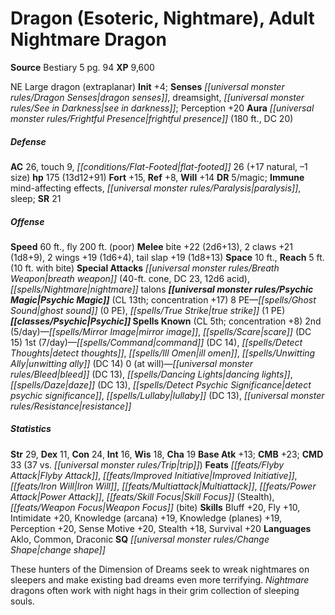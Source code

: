﻿---
cssclass: [monsters]
title1: Dragon (Esoteric, Nightmare), Adult Nightmare Dragon
title2: Adult Nightmare Dragon
CR: 10
sources:
- name: Bestiary 5
  page: 94
  link: http://paizo.com/products/btpy9g9x?Pathfinder-Roleplaying-Game-Bestiary-5
XP: 9600
alignment: NE
size: Large
type: dragon
subtypes:
- extraplanar
initiative:
  bonus: 4
senses:
  dragon senses: true
  dreamsight: true
  see in darkness: true
auras:
- name: frightful presence
  radius: 180
  DC: 20
AC:
  AC: 26
  touch: 9
  flat_footed: 26
  components:
    natural: 17
    size: -1
HP:
  HP: 175
  long: 13d12+91
saves:
  fort: 15
  ref: 8
  will: 14
DR:
- amount: 5
  weakness: magic
immunities:
- mind-affecting effects
- paralysis
- sleep
SR: 21
speeds:
  base: 60
  fly: 200
  fly_maneuverability: poor
attacks:
  melee:
  - - text: bite +22 (2d6+13)
      entries:
      - - damage: 2d6+13
      attack: bite
      bonus:
      - 22
    - text: 2 claws +21 (1d8+9)
      entries:
      - - damage: 1d8+9
      count: 2
      attack: claws
      bonus:
      - 21
    - text: 2 wings +19 (1d6+4)
      entries:
      - - damage: 1d6+4
      count: 2
      attack: wings
      bonus:
      - 19
    - text: tail slap +19 (1d8+13)
      entries:
      - - damage: 1d8+13
      attack: tail slap
      bonus:
      - 19
  special:
  - breath weapon (40-ft. cone, DC 23, 12d6 acid)
  - nightmare talons
space: 10
reach: 5
reach_other: 10 ft. with bite
psychic_magic:
  entries:
  - name: ghost sound
    PE: 0
  - name: true strike
    PE: 1
  sources:
  - name: default
    CL: 13
    concentration: 17
  PE: 8
spells:
  entries:
  - name: mirror image
    source: Psychic
    level: 2
  - name: scare
    source: Psychic
    level: 2
    DC: 15
  - name: command
    source: Psychic
    level: 1
    DC: 14
  - name: detect thoughts
    source: Psychic
    level: 1
  - name: ill omen
    source: Psychic
    level: 1
  - name: unwitting ally
    source: Psychic
    level: 1
    DC: 14
  - name: bleed
    source: Psychic
    level: 0
    DC: 13
  - name: dancing lights
    source: Psychic
    level: 0
  - name: daze
    source: Psychic
    level: 0
    DC: 13
  - name: detect psychic significance
    source: Psychic
    level: 0
  - name: lullaby
    source: Psychic
    level: 0
    DC: 13
  - name: resistance
    source: Psychic
    level: 0
  sources:
  - name: Psychic
    type: known
    CL: 5
    concentration: 8
    slots:
      2: 5
      1: 7
      0: at-will
ability_scores:
  STR: 29
  DEX: 11
  CON: 24
  INT: 16
  WIS: 18
  CHA: 19
BAB: 13
CMB: 23
CMD: 33
CMD_other: 37 vs. trip
feats:
- name: Flyby Attack
- name: Improved Initiative
- name: Iron Will
- name: Multiattack
- name: Power Attack
- name: Skill Focus (Stealth)
- name: Weapon Focus (bite)
skills:
  Bluff: 20
  Fly: 10
  Intimidate: 20
  Knowledge (arcana): 19
  Knowledge (planes): 19
  Perception: 20
  Sense Motive: 20
  Stealth: 18
  Survival: 20
languages:
- Aklo
- Common
- Draconic
special_qualities:
- change shape
desc_long: These hunters of the Dimension of Dreams seek to wreak nightmares on sleepers
  and make existing bad dreams even more terrifying. Nightmare dragons often work
  with night hags in their grim collection of sleeping souls.

---

# Dragon (Esoteric, Nightmare), Adult Nightmare Dragon

**Source** Bestiary 5 pg. 94
**XP** 9,600

NE Large dragon (extraplanar)
**Init** +4; **Senses** _[[universal monster rules/Dragon Senses|dragon senses]]_, dreamsight, _[[universal monster rules/See in Darkness|see in darkness]]_; Perception +20
**Aura** _[[universal monster rules/Frightful Presence|frightful presence]]_ (180 ft., DC 20)

##### Defense

**AC** 26, touch 9, _[[conditions/Flat-Footed|flat-footed]]_ 26 (+17 natural, –1 size)
**hp** 175 (13d12+91)
**Fort** +15, **Ref** +8, **Will** +14
**DR** 5/magic; **Immune** mind-affecting effects, _[[universal monster rules/Paralysis|paralysis]]_, sleep; **SR** 21

##### Offense
**Speed** 60 ft., fly 200 ft. (poor)
**Melee** bite +22 (2d6+13), 2 claws +21 (1d8+9), 2 wings +19 (1d6+4), tail slap +19 (1d8+13)
**Space** 10 ft., **Reach** 5 ft. (10 ft. with bite)
**Special Attacks** _[[universal monster rules/Breath Weapon|breath weapon]]_ (40-ft. cone, DC 23, 12d6 acid), _[[spells/Nightmare|nightmare]]_ talons
**_[[universal monster rules/Psychic Magic|Psychic Magic]]_** (CL 13th; concentration +17)
8 PE—_[[spells/Ghost Sound|ghost sound]]_ (0 PE), _[[spells/True Strike|true strike]]_ (1 PE)
 **_[[classes/Psychic|Psychic]]_ Spells Known** (CL 5th; concentration +8)
 2nd (5/day)—_[[spells/Mirror Image|mirror image]]_, _[[spells/Scare|scare]]_ (DC 15)
 1st (7/day)—_[[spells/Command|command]]_ (DC 14), _[[spells/Detect Thoughts|detect thoughts]]_, _[[spells/Ill Omen|ill omen]]_, _[[spells/Unwitting Ally|unwitting ally]]_ (DC 14)
 0 (at will)—_[[universal monster rules/Bleed|bleed]]_ (DC 13), _[[spells/Dancing Lights|dancing lights]]_, _[[spells/Daze|daze]]_ (DC 13), _[[spells/Detect _Psychic_ Significance|detect _psychic_ significance]]_, _[[spells/Lullaby|lullaby]]_ (DC 13), _[[universal monster rules/Resistance|resistance]]_

##### Statistics
**Str** 29, **Dex** 11, **Con** 24, **Int** 16, **Wis** 18, **Cha** 19
**Base Atk** +13; **CMB** +23; **CMD** 33 (37 vs. _[[universal monster rules/Trip|trip]]_)
**Feats** _[[feats/Flyby Attack|Flyby Attack]]_, _[[feats/Improved Initiative|Improved Initiative]]_, _[[feats/Iron Will|Iron Will]]_, _[[feats/Multiattack|Multiattack]]_, _[[feats/Power Attack|Power Attack]]_, _[[feats/Skill Focus|Skill Focus]]_ (Stealth), _[[feats/Weapon Focus|Weapon Focus]]_ (bite)
**Skills** Bluff +20, Fly +10, Intimidate +20, Knowledge (arcana) +19, Knowledge (planes) +19, Perception +20, Sense Motive +20, Stealth +18, Survival +20
**Languages** Aklo, Common, Draconic
**SQ** _[[universal monster rules/Change Shape|change shape]]_

These hunters of the Dimension of Dreams seek to wreak nightmares on sleepers and make existing bad dreams even more terrifying. _Nightmare_ dragons often work with night hags in their grim collection of sleeping souls.
